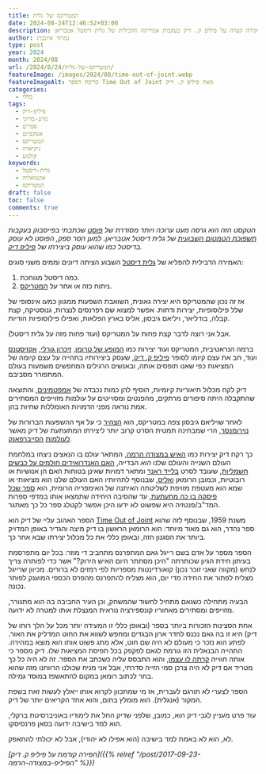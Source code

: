 ```yaml
---
title: המטריקס של גלית
date: 2024-08-24T12:46:52+03:00
description: סקירה קצרה על פיליפ ק. דיק בעקבות אמירתה הדבילית של גלית דיסטל אטבריאן
author: נמרוד איזנברג
type: post
year: 2024
month: 2024/08
url: /2024/8/24/המטריקס-של-גלית/
featureImage: /images/2024/08/time-out-of-joint.webp
featureImageAlt: כריכת הספר Time Out of Joint מאת פיליפ ק. דיק
categories:
  - כללי
tags:
  - פיליפ-דיק
  - מדע-בדיוני
  - ספרים
  - אסקפיזם
  - המטריקס
  - גיקיאדה
  - קולנוע
keywords:
  - גלית-דיסטל
  - אקטואליה
  - המטריקס
draft: false
toc: false
comments: true
---
```

*הטקסט הזה הוא גרסה מעט ערוכה ויותר מסודרת של [פוסט](https://www.facebook.com/aizenimr/posts/pfbid02Y2YK2a2dgSAPkDfDkYJzqgYAZpjGAJVrCpjbvV8cTe6x6GHJmrs1jopSt21PzrWRl) שכתבתי בפייסבוק בעקבות [תשפוכת הטמטום השבועית](https://www.themarker.com/captain-internet/2024-08-20/ty-article/00000191-6e98-d18e-a5b3-6e9b1b0b0000) של גלית דיסטל אטבריאן. למען הסר ספק, הפוסט לא עוסק בדיסטל כמו שהוא עוסק ביצירתו של [פיליפ דיק](https://www.blipanika.co.il/?p=356).*

האמירה הדבילית להפליא של [גלית דיסטל](https://e.walla.co.il/item/3685635) השבוע הציתה דיונים וממים משני סוגים:

1. כמה דיסטל מגוחכת.
2. ניתוח כזה או אחר על [המטריקס](https://www.imdb.com/title/tt0133093).

אז זה נכון שהמטריקס היא יצירה גאונית, השואבת השפעות ממגוון כמעו אינסופי של שלל פילוסופיות, יצירות ודתות. אפשר למצוא שם רפרנסים לנצרות, גנוסטיקה, קצת קבלה, בודליאר, ויליאם גיבסון, אליס בארץ הפלאות, ואפילו פילוסופיות הודיות.

אבל אני רוצה לדבר קצת פחות על המטריקס (ועוד פחות מזה על גלית דיסטל).

ברמה הנראטיבית, המטריקס ועוד יצירות כמו [המופע של טרומן](https://www.imdb.com/title/tt0120382), [זיכרון גורלי](https://www.imdb.com/title/tt0100802), [אקזיסטנס](https://www.imdb.com/title/tt0120907/) ועוד, חב את עצם קיומו לסופר [פיליפ ק. דיק](https://philipdick.com/), שעסק ביצירותיו בתהייה על עצם קיומה של המציאות כפי שאנו תופסים אותה, ובאנשים הרגילים המחפשים משמעות בעולם המתפורר מסביבם.

דיק לקח מכלול תיאוריות קיומיות, הוסיף להן כמות נכבדה של [אמפטמינים](https://www.thecompanion.app/philip-k-dick-psychosis/), והתוצאה שהתקבלה היתה סיפורים מרתקים, מהפנטים ומסוייטים על עולמות מזוייפים המסתירים אמת נוראה מפני הדמויות האומללות שחיות בהן.

לאחר שויליאם גיבסון צפה במטריקס, הוא [הצהיר](https://web.archive.org/web/20120530071034/https://williamgibsonbooks.com/archive/2003_01_28_archive.asp#90244012) כי על אף ההשפעות הברורות של [נוירומנסר](https://www.neiman.co.il/2014/12/9239), הרי שמבחינה תמטית הסרט קרוב יותר ליצירתו המתעתעת של דיק מאשר [לעולמות](https://www.sf-f.org.il/sf-f/old_site/story_96.html) [הסייברפאנק](https://haraayonot.com/idea/cyberpunk/).

כך רקח דיק יצירות כמו [האיש במצודה הרמה](https://www.blipanika.co.il/?p=24), המתאר עולם בו הנאצים ניצחו במלחמת העולם השנייה והעולם שלנו *הוא* הבדייה, [האם האנדרואידים חולמים על כבשים חשמליות](https://www.blipanika.co.il/?p=3664), שעובד לסרט [בלייד ראנר](https://multiversesite.com/2017/09/17/blast-from-the-past-blade-runer-1982/) ומתאר דמויות שאינן בטוחות האם הן אנושיות או רובוטיות, וכמובן הרומאן [ואליס](https://www.sf-f.org.il/sf-f/old_site/story_402.html), שבנוסף לתהיותיו האם העולם שלנו הוא מציאותי או שמא הוא מעטפת מזויפת לשליטתה האיתנה של האימפריה הרומית, הוא [ספר שכל פיסקה בו כה מתעתעת](https://www.blipanika.co.il/?p=52), עד שהסיבה היחידה שתמצאו אותו במדפי ספרות המד"ב/פנטזיה היא שפשוט לא ידעו היכן אפשר לקטלג ספר כל כך מאתגר.

הספר האהוב עליי של דיק הוא [Time Out of Joint](https://en.wikipedia.org/wiki/Time_Out_of_Joint) משנת 1959, שבנוסף לזה שהוא ספר נהדר, הוא גם מאוד מיוחד: הוא הרומאן הראשון בו דיק מיצה והגדיר באופן המדויק ביותר את הסגנון הזה, ובאופן כללי את כל מכלול יצירתו שבא אחר כך.

הספר מספר על אדם בשם רייגל גאם המתפרנס מתחביב די מוזר: בכל יום מתפרסמת בעיתון חידת הגיון שכותרתה "היכן מסתתר היום האיש הירוק?" אשר כדי לפותרה צריך לנחש (מקווה שאני זוכר נכון) קואורדינטות מספריות לפי רמזים לא ברורים. מכיוון שרייגל מצליח לפתור את החידה מדי יום, הוא מצליח להתפרנס מהפרס הכספי המוענק לפותר נכונה.

הבעיה מתחילה כשגאם מתחיל לחשוד שהמשחק, וכן העיר החביבה בה הוא מתגורר, מזוייפים ומסתירים מאחוריו קונספירציה נוראית המנצלת אותו למטרה לא ידועה.

אחת הסצינות הזכורות ביותר בספר (ובאופן כללי זו המעידה יותר מכל על הלך רוחו של דיק) היא זו בה גאם נכנס לחדר ארון הבגדים ומחפש לשווא את החוט המדליק את האור. לפתע הוא נזכר כי מעולם לא היה שם חוט, אלא מתג פשוט אותו הוא מוצא במהירה. התהייה הבנאלית הזו גורמת לגאם לפקפק בכל תפיסת המציאות שלו. דיק מספר כי אותה חווייה [קרתה לו עצמו](https://www.theguardian.com/film/2006/aug/12/sciencefictionfantasyandhorror.philipkdick), והוא התבסס עליה כשכתב את הספר. זה לא היה כל כך מטריד אם דיק לא היה צרכן סמי הזייה סדרתי, אבל אני מניח שכולנו הרווחנו מזה שהוא בחר לכתוב רומאן במקום להתאשפז במוסד גמילה.

הספר לצערי לא תורגם לעברית, אז מי שמתכוון לקרוא אותו ייאלץ לעשות זאת בשפת המקור (אנגלית). הוא מומלץ בחום, והוא אחד הקריאים יותר של דיק.

עוד פרט מעניין לגבי דיק הוא, כמובן, שלפני שדיק החל את לימודיו באוניברסיטת ברקלי, הוא למד בישיבה ידועה בסאן פרנסיסקו.

לא, הוא לא באמת למד בישיבה (הוא אפילו לא יהודי), אבל לא יכולתי להתאפק.

*[חפירה קודמת על פיליפ ק. דיק]({{% relref "/post/2017-09-23-הפיליפ-במצודה-הרמה" %}})*